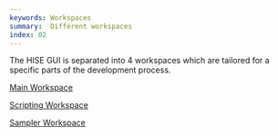 ```yaml
---
keywords: Workspaces
summary:  Different workspaces
index: 02
---
```


The HISE GUI is separated into 4 workspaces which are tailored for a specific parts of the development process.

[Main Workspace](/working-with-hise/workspaces/main-workspace)

[Scripting Workspace](/working-with-hise/workspaces/scripting-workspace)

[Sampler Workspace](/working-with-hise/workspaces/sampler-workspace)

